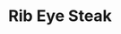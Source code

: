 ---
title: "Rib Eye Steak"
price: "$25.00"
category: "Dinner"
img: "src/images/menu/Rib-Eye-Steak.png"
desc: "Most popular well marbled 12oz cut juicy and flavorful"
---